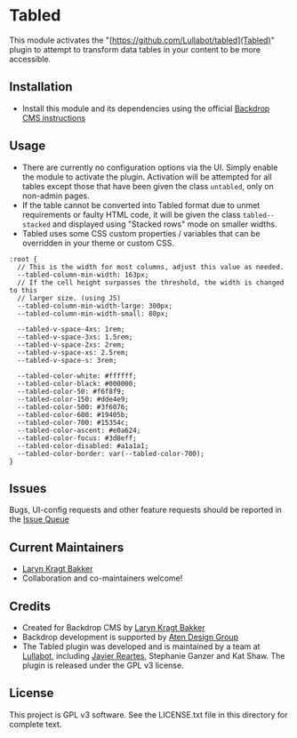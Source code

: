 # Tabled

This module activates the "[https://github.com/Lullabot/tabled](Tabled)" plugin
to attempt to transform data tables in your content to be more accessible.

## Installation

 - Install this module and its dependencies using the official
  [Backdrop CMS instructions](https://backdropcms.org/guide/modules)

## Usage

  - There are currently no configuration options via the UI. Simply enable the
  module to activate the plugin. Activation will be attempted for all tables
  except those that have been given the class `untabled`, only on non-admin
  pages.
  - If the table cannot be converted into Tabled format due to unmet
  requirements or faulty HTML code, it will be given the class `tabled--stacked`
  and displayed using "Stacked rows" mode on smaller widths.
  - Tabled uses some CSS custom properties / variables that can be overridden in
  your theme or custom CSS.

```
:root {
  // This is the width for most columns, adjust this value as needed.
  --tabled-column-min-width: 163px;
  // If the cell height surpasses the threshold, the width is changed to this
  // larger size. (using JS)
  --tabled-column-min-width-large: 300px;
  --tabled-column-min-width-small: 80px;

  --tabled-v-space-4xs: 1rem;
  --tabled-v-space-3xs: 1.5rem;
  --tabled-v-space-2xs: 2rem;
  --tabled-v-space-xs: 2.5rem;
  --tabled-v-space-s: 3rem;

  --tabled-color-white: #ffffff;
  --tabled-color-black: #000000;
  --tabled-color-50: #f6f8f9;
  --tabled-color-150: #dde4e9;
  --tabled-color-500: #3f6076;
  --tabled-color-600: #19405b;
  --tabled-color-700: #15354c;
  --tabled-color-ascent: #e0a624;
  --tabled-color-focus: #3d8eff;
  --tabled-color-disabled: #a1a1a1;
  --tabled-color-border: var(--tabled-color-700);
}
```

## Issues

Bugs, UI-config requests and other feature requests should be reported in the
[Issue Queue](https://github.com/backdrop-contrib/tabled/issues)

## Current Maintainers

 - [Laryn Kragt Bakker](https://github.com/laryn)
 - Collaboration and co-maintainers welcome!

## Credits

 - Created for Backdrop CMS by [Laryn Kragt Bakker](https://github.com/laryn)
 - Backdrop development is supported by [Aten Design Group](https://aten.io)
 - The Tabled plugin was developed and is maintained by a team at
 [Lullabot](https://lullabot.com), including
 [Javier Reartes](https://github.com/javi-er),  Stephanie Ganzer and Kat Shaw.
 The plugin is released under the GPL v3 license.

## License

This project is GPL v3 software. See the LICENSE.txt file in this directory for
complete text.

